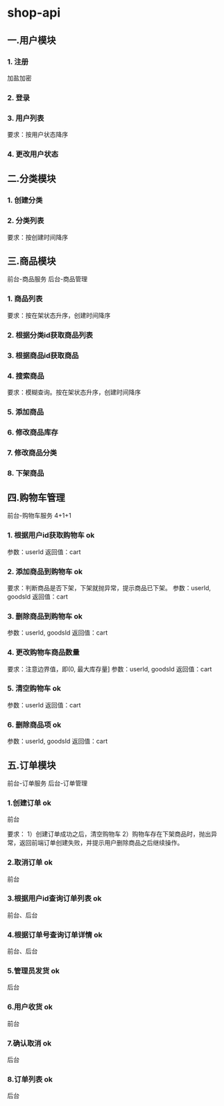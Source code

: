 # shop-api
## 一.用户模块
### 1. 注册
加盐加密
### 2. 登录
### 3. 用户列表 
要求：按用户状态降序
### 4. 更改用户状态

## 二.分类模块
### 1. 创建分类
### 2. 分类列表 
要求：按创建时间降序

## 三.商品模块
前台-商品服务 后台-商品管理

### 1. 商品列表 
要求：按在架状态升序，创建时间降序
### 2. 根据分类id获取商品列表
### 3. 根据商品id获取商品
### 4. 搜索商品 
要求：模糊查询。按在架状态升序，创建时间降序
### 5. 添加商品
### 6. 修改商品库存
### 7. 修改商品分类
### 8. 下架商品

## 四.购物车管理
前台-购物车服务 4+1+1

### 1. 根据用户id获取购物车 ok
参数：userId
返回值：cart

### 2. 添加商品到购物车 ok
要求：判断商品是否下架，下架就抛异常，提示商品已下架。
参数：userId, goodsId
返回值：cart

### 3. 删除商品到购物车 ok
参数：userId, goodsId
返回值：cart

### 4. 更改购物车商品数量
要求：注意边界值，即(0, 最大库存量]
参数：userId, goodsId
返回值：cart

### 5. 清空购物车 ok
参数：userId
返回值：cart

### 6. 删除商品项 ok 
参数：userId, goodsId
返回值：cart

## 五.订单模块 
前台-订单服务 后台-订单管理

### 1.创建订单 ok 
前台

要求：
1）创建订单成功之后，清空购物车
2）购物车存在下架商品时，抛出异常，返回前端订单创建失败，并提示用户删除商品之后继续操作。

### 2.取消订单 ok 
前台
### 3.根据用户id查询订单列表 ok
前台、后台
### 4.根据订单号查询订单详情 ok 
前台、后台
### 5.管理员发货 ok
后台
### 6.用户收货 ok
前台
### 7.确认取消 ok
后台
### 8.订单列表 ok
后台